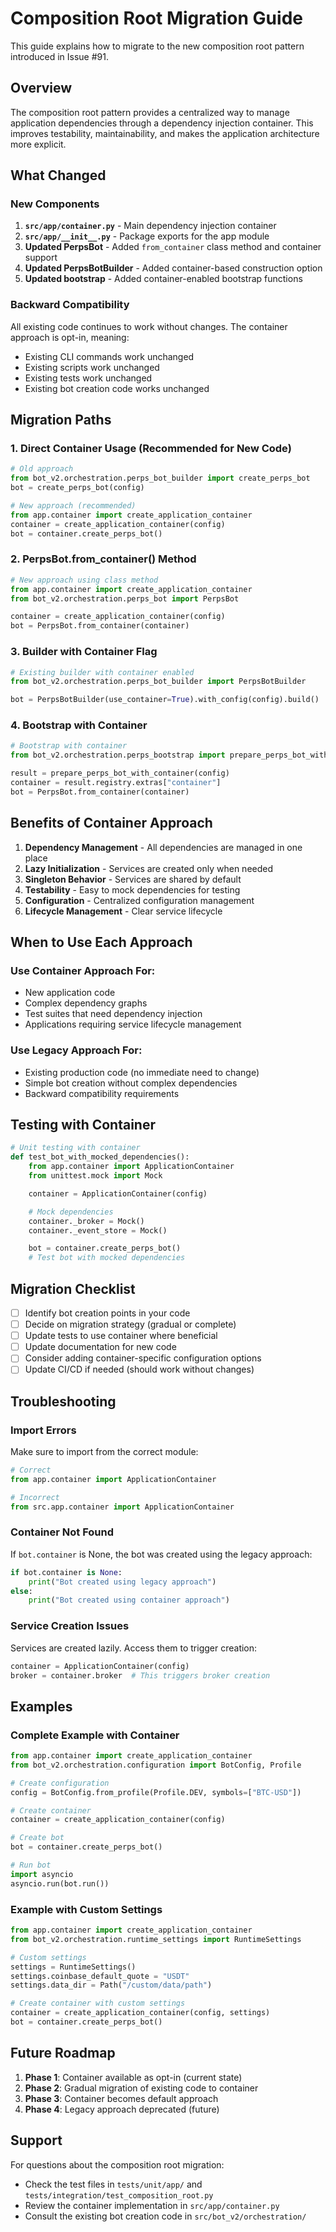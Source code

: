 # Composition Root Migration Guide

This guide explains how to migrate to the new composition root pattern introduced in Issue #91.

## Overview

The composition root pattern provides a centralized way to manage application dependencies through a dependency injection container. This improves testability, maintainability, and makes the application architecture more explicit.

## What Changed

### New Components

1. **`src/app/container.py`** - Main dependency injection container
2. **`src/app/__init__.py`** - Package exports for the app module
3. **Updated PerpsBot** - Added `from_container` class method and container support
4. **Updated PerpsBotBuilder** - Added container-based construction option
5. **Updated bootstrap** - Added container-enabled bootstrap functions

### Backward Compatibility

All existing code continues to work without changes. The container approach is opt-in, meaning:

- Existing CLI commands work unchanged
- Existing scripts work unchanged
- Existing tests work unchanged
- Existing bot creation code works unchanged

## Migration Paths

### 1. Direct Container Usage (Recommended for New Code)

```python
# Old approach
from bot_v2.orchestration.perps_bot_builder import create_perps_bot
bot = create_perps_bot(config)

# New approach (recommended)
from app.container import create_application_container
container = create_application_container(config)
bot = container.create_perps_bot()
```

### 2. PerpsBot.from_container() Method

```python
# New approach using class method
from app.container import create_application_container
from bot_v2.orchestration.perps_bot import PerpsBot

container = create_application_container(config)
bot = PerpsBot.from_container(container)
```

### 3. Builder with Container Flag

```python
# Existing builder with container enabled
from bot_v2.orchestration.perps_bot_builder import PerpsBotBuilder

bot = PerpsBotBuilder(use_container=True).with_config(config).build()
```

### 4. Bootstrap with Container

```python
# Bootstrap with container
from bot_v2.orchestration.perps_bootstrap import prepare_perps_bot_with_container

result = prepare_perps_bot_with_container(config)
container = result.registry.extras["container"]
bot = PerpsBot.from_container(container)
```

## Benefits of Container Approach

1. **Dependency Management** - All dependencies are managed in one place
2. **Lazy Initialization** - Services are created only when needed
3. **Singleton Behavior** - Services are shared by default
4. **Testability** - Easy to mock dependencies for testing
5. **Configuration** - Centralized configuration management
6. **Lifecycle Management** - Clear service lifecycle

## When to Use Each Approach

### Use Container Approach For:
- New application code
- Complex dependency graphs
- Test suites that need dependency injection
- Applications requiring service lifecycle management

### Use Legacy Approach For:
- Existing production code (no immediate need to change)
- Simple bot creation without complex dependencies
- Backward compatibility requirements

## Testing with Container

```python
# Unit testing with container
def test_bot_with_mocked_dependencies():
    from app.container import ApplicationContainer
    from unittest.mock import Mock

    container = ApplicationContainer(config)

    # Mock dependencies
    container._broker = Mock()
    container._event_store = Mock()

    bot = container.create_perps_bot()
    # Test bot with mocked dependencies
```

## Migration Checklist

- [ ] Identify bot creation points in your code
- [ ] Decide on migration strategy (gradual or complete)
- [ ] Update tests to use container where beneficial
- [ ] Update documentation for new code
- [ ] Consider adding container-specific configuration options
- [ ] Update CI/CD if needed (should work without changes)

## Troubleshooting

### Import Errors
Make sure to import from the correct module:
```python
# Correct
from app.container import ApplicationContainer

# Incorrect
from src.app.container import ApplicationContainer
```

### Container Not Found
If `bot.container` is None, the bot was created using the legacy approach:
```python
if bot.container is None:
    print("Bot created using legacy approach")
else:
    print("Bot created using container approach")
```

### Service Creation Issues
Services are created lazily. Access them to trigger creation:
```python
container = ApplicationContainer(config)
broker = container.broker  # This triggers broker creation
```

## Examples

### Complete Example with Container

```python
from app.container import create_application_container
from bot_v2.orchestration.configuration import BotConfig, Profile

# Create configuration
config = BotConfig.from_profile(Profile.DEV, symbols=["BTC-USD"])

# Create container
container = create_application_container(config)

# Create bot
bot = container.create_perps_bot()

# Run bot
import asyncio
asyncio.run(bot.run())
```

### Example with Custom Settings

```python
from app.container import create_application_container
from bot_v2.orchestration.runtime_settings import RuntimeSettings

# Custom settings
settings = RuntimeSettings()
settings.coinbase_default_quote = "USDT"
settings.data_dir = Path("/custom/data/path")

# Create container with custom settings
container = create_application_container(config, settings)
bot = container.create_perps_bot()
```

## Future Roadmap

1. **Phase 1**: Container available as opt-in (current state)
2. **Phase 2**: Gradual migration of existing code to container
3. **Phase 3**: Container becomes default approach
4. **Phase 4**: Legacy approach deprecated (future)

## Support

For questions about the composition root migration:
- Check the test files in `tests/unit/app/` and `tests/integration/test_composition_root.py`
- Review the container implementation in `src/app/container.py`
- Consult the existing bot creation code in `src/bot_v2/orchestration/`
